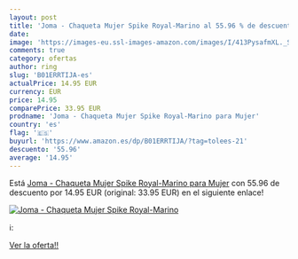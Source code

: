 ```yaml
---
layout: post
title: 'Joma - Chaqueta Mujer Spike Royal-Marino al 55.96 % de descuento'
date: 
image: 'https://images-eu.ssl-images-amazon.com/images/I/413PysafmXL._SL200_.jpg'
comments: true
category: ofertas
author: ring
slug: 'B01ERRTIJA-es'
actualPrice: 14.95 EUR
currency: EUR
price: 14.95
comparePrice: 33.95 EUR
prodname: 'Joma - Chaqueta Mujer Spike Royal-Marino para Mujer'
country: 'es'
flag: '🇪🇸'
buyurl: 'https://www.amazon.es/dp/B01ERRTIJA/?tag=tolees-21'
descuento: '55.96'
average: '14.95'
---
```


Está [Joma - Chaqueta Mujer Spike Royal-Marino para Mujer](https://www.amazon.es/dp/B01ERRTIJA/?tag=tolees-21) con 55.96 de descuento por 14.95 EUR (original: 33.95 EUR) en el siguiente enlace!

[![Joma - Chaqueta Mujer Spike Royal-Marino](https://images-eu.ssl-images-amazon.com/images/I/413PysafmXL._SL200_.jpg)](https://www.amazon.es/dp/B01ERRTIJA/?tag=tolees-21)

ℹ️:


[Ver la oferta!!](https://www.amazon.es/dp/B01ERRTIJA/?tag=tolees-21)
